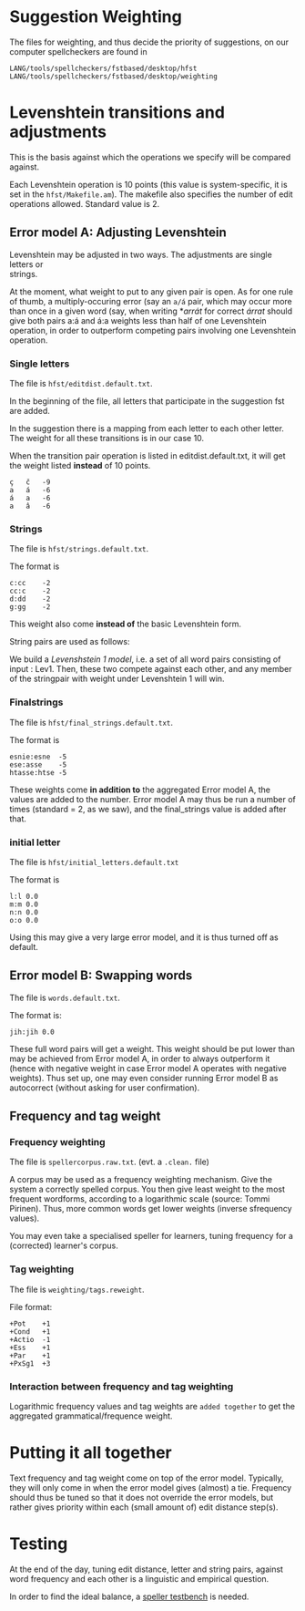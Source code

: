 
Suggestion Weighting
=======


The files for weighting, and thus decide the priority of suggestions, on 
our computer spellcheckers are found in


```
LANG/tools/spellcheckers/fstbased/desktop/hfst
LANG/tools/spellcheckers/fstbased/desktop/weighting
```


# Levenshtein transitions and adjustments


This is the basis against which the operations we specify will
be compared against.


Each Levenshtein operation is 10 points (this value is system-specific,
it is set in the `hfst/Makefile.am`). The makefile also specifies
the number of edit operations allowed. Standard value is 2. 


## Error model A: Adjusting Levenshtein


Levenshtein may be adjusted in  two ways. The adjustments are single letters or  
strings.


At the moment, what weight to put to any given pair is open. As for
one rule of thumb, a multiply-occuring error (say an `a/á` pair, 
which may occur more than once in a given word (say, when writing **arrát* 
for correct *árrat* should give both pairs a:á and á:a weights 
less than half of one Levenshtein operation, in order to outperform
competing pairs involving one Levenshtein operation.


### Single letters


The file is `hfst/editdist.default.txt`.


In the beginning of the file, all letters that participate 
in the suggestion fst are added.


In the suggestion there is a mapping from each letter to each other letter.
The weight for all these transitions is in our case 10.


When the transition pair operation is listed in editdist.default.txt,
it will get the weight listed **instead** of 10 points.


```
ç	č	-9
a	á	-6
á	a	-6
a	â	-6
```


### Strings


The file is `hfst/strings.default.txt`.


The format is


```
c:cc	-2
cc:c	-2
d:dd	-2
g:gg	-2
```


This weight also come **instead of** the basic Levenshtein form.


String pairs are used as follows:


We build a *Levenshstein 1 model*, i.e. a set of all
word pairs consisting of input : Lev1. Then, these two compete against
each other, and any member of the stringpair with weight under Levenshtein 1
will win.


### Finalstrings


The file is `hfst/final_strings.default.txt`.


The format is


```
esnie:esne	-5
ese:asse	-5
htasse:htse	-5
```


These weights come **in addition to** the aggregated Error model A, 
the values are added to the number. Error model A may thus be run
a number of times (standard = 2, as we saw), and the final_strings
value is added after that.




### initial letter


The file is `hfst/initial_letters.default.txt`


The format is


```
l:l	0.0
m:m	0.0
n:n	0.0
o:o	0.0
```


Using this may give a very large error model, and it is thus
turned off as default.


## Error model B: Swapping words


The file is `words.default.txt`.


The format is:


```
jih:jïh	0.0
```


These full word pairs will get a weight.
This weight should be put lower than may be achieved from
Error model A, in order to always outperform it (hence with negative
weight in case Error model A operates with negative weights). Thus set up, 
one may even consider running Error model B as autocorrect
(without asking for user confirmation).








## Frequency and tag weight




### Frequency weighting


The file is `spellercorpus.raw.txt`. (evt. a `.clean.` file)


A corpus may be used as a frequency weighting mechanism.
Give the system a correctly spelled corpus.
You then give least weight to the most frequent wordforms, 
according to a logarithmic scale (source: Tommi Pirinen).
Thus, more common words get lower weights (inverse sfrequency values).


You may even take a specialised speller for learners, tuning 
frequency for a (corrected) learner's corpus.


### Tag weighting


The file is `weighting/tags.reweight`.


File format:
```
+Pot    +1
+Cond   +1
+Actio  -1
+Ess    +1
+Par    +1
+PxSg1  +3
```


### Interaction between frequency and tag weighting


Logarithmic frequency values and tag weights are `added together` to get the aggregated grammatical/frequence weight.




# Putting it all together


Text frequency and tag weight come on top of the error model.
Typically, they will only come in when the error model gives (almost) a tie.
Frequency should thus be tuned so that it does not override the error models,
but rather gives priority within each (small amount of) edit distance step(s).






# Testing


At the end of the day, tuning edit distance, letter and string pairs, against word frequency and each other is a linguistic and empirical question.


In order to find the ideal balance, a [speller testbench](../GeneralTesting.html) is needed.
